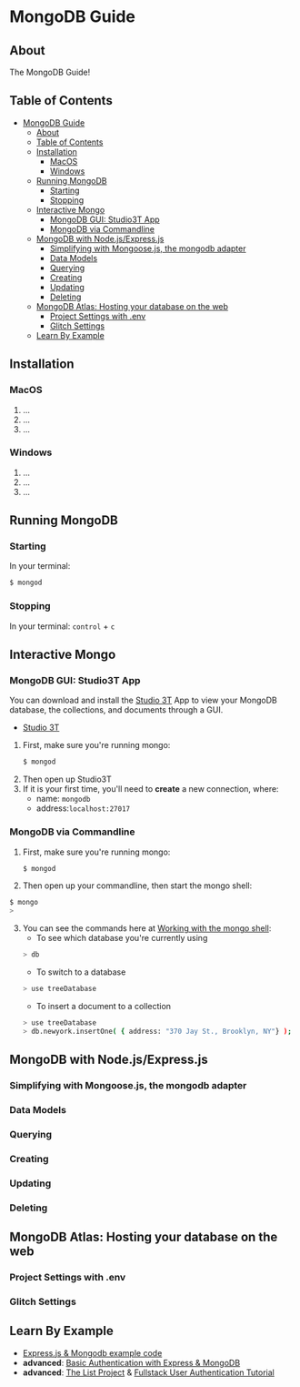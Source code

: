 # MongoDB Guide

## About

The MongoDB Guide!

## Table of Contents

- [MongoDB Guide](#mongodb-guide)
  - [About](#about)
  - [Table of Contents](#table-of-contents)
  - [Installation](#installation)
    - [MacOS](#macos)
    - [Windows](#windows)
  - [Running MongoDB](#running-mongodb)
    - [Starting](#starting)
    - [Stopping](#stopping)
  - [Interactive Mongo](#interactive-mongo)
    - [MongoDB GUI: Studio3T App](#mongodb-gui-studio3t-app)
    - [MongoDB via Commandline](#mongodb-via-commandline)
  - [MongoDB with Node.js/Express.js](#mongodb-with-nodejsexpressjs)
    - [Simplifying with Mongoose.js, the mongodb adapter](#simplifying-with-mongoosejs-the-mongodb-adapter)
    - [Data Models](#data-models)
    - [Querying](#querying)
    - [Creating](#creating)
    - [Updating](#updating)
    - [Deleting](#deleting)
  - [MongoDB Atlas: Hosting your database on the web](#mongodb-atlas-hosting-your-database-on-the-web)
    - [Project Settings with .env](#project-settings-with-env)
    - [Glitch Settings](#glitch-settings)
  - [Learn By Example](#learn-by-example)


## Installation

### MacOS
1. ...
2. ...
3. ...

### Windows
1. ...
2. ...
3. ...

## Running MongoDB

### Starting

In your terminal:
```sh
$ mongod
```

### Stopping

In your terminal: `control` + `c`

## Interactive Mongo

### MongoDB GUI: Studio3T App

You can download and install the [Studio 3T](https://studio3t.com/download/) App to view your MongoDB database, the collections, and documents through a GUI.

* [Studio 3T](https://studio3t.com/download/)

1. First, make sure you're running mongo:
   ```sh
   $ mongod
   ```
2. Then open up Studio3T
3. If it is your first time, you'll need to **create** a new connection, where:
   * name: `mongodb`
   * address:`localhost:27017`


### MongoDB via Commandline

1. First, make sure you're running mongo:
   ```sh
   $ mongod
   ```
2. Then open up your commandline, then start the mongo shell:
  ```sh
  $ mongo
  >
  ```
3. You can see the commands here at [Working with the mongo shell](https://docs.mongodb.com/manual/mongo/#working-with-the-mongo-shell):
   * To see which database you're currently using
   ```sh
   > db
   ```
   * To switch to a database
   ```sh
   > use treeDatabase
   ```
   * To insert a document to a collection
   ```sh
   > use treeDatabase
   > db.newyork.insertOne( { address: "370 Jay St., Brooklyn, NY"} );
   ```

## MongoDB with Node.js/Express.js

### Simplifying with Mongoose.js, the mongodb adapter

### Data Models

### Querying

### Creating

### Updating

### Deleting

## MongoDB Atlas: Hosting your database on the web

### Project Settings with .env

### Glitch Settings


## Learn By Example

* [Express.js & Mongodb example code](https://github.com/joeyklee/sandbox/tree/master/express/express-mongo)
* **advanced**: [Basic Authentication with Express & MongoDB](https://github.com/joeyklee/very-basic-express-auth-example/tree/with-mongodb)
* **advanced**: [The List Project](https://github.com/joeyklee/list-project) & [Fullstack User Authentication Tutorial](https://github.com/joeyklee/fullstack-user-auth)

